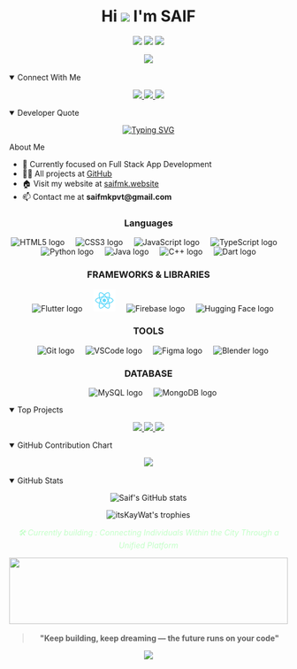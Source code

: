 <h1 align="center">Hi <img src="https://user-images.githubusercontent.com/44104676/173990923-48b66056-0bff-472a-b5bf-faab4146e950.gif" height="40"> I'm SAIF</h1>

<p align="center">
    <img src="https://img.shields.io/badge/Focus-App%20Development-00719D?style=flat" />
    <img src="https://img.shields.io/badge/Focus-Backend%20Development-C2FFC7?style=flat" />
    <img src="https://img.shields.io/badge/Focus-AI/ML-CB9DF0?style=flat" />
</p>

<p align="center">
    <img src="https://komarev.com/ghpvc/?username=Saifmk10&label=Profile%20Views&color=000000&style=flat&labelColor=C2FFC7" />
</p>

<details open>
<summary>Connect With Me</summary>
<p align="center">
    <a href="https://www.instagram.com/saifmk10/">
        <img src="https://img.shields.io/badge/Instagram-E4405F?style=for-the-badge&logo=Instagram&logoColor=white" />
    </a>
    <a href="https://saifmk.website/">
        <img src="https://img.shields.io/badge/Website-000000?style=for-the-badge&logo=Google-Chrome&logoColor=white" />
    </a>
    <a href="https://www.linkedin.com/in/saif-mohamed-9ab7302b0/">
        <img src="https://img.shields.io/badge/LinkedIn-0A66C2?style=for-the-badge&logo=LinkedIn&logoColor=white" />
    </a>
</p>
</details>

<details open>
<summary>Developer Quote</summary>
<p align="center">
    <a href="https://git.io/typing-svg"><img src="https://readme-typing-svg.demolab.com?font=Fira+Code&pause=1000&color=1AF737&vCenter=true&random=true&width=1000&lines=%22Talk+is+cheap.+Show+me+the+code.%22+%E2%80%93+Linus+Torvalds;%22First%2C+solve+the+problem.+Then%2C+write+the+code.%22+%E2%80%93+John+Johnson;%22Make+it+work%2C+make+it+right%2C+make+it+fast.%22+%E2%80%93+Kent+Beck" alt="Typing SVG" /></a>
</p>
</details>




<summary>About Me</summary>
<ul>
<!-- <li>🔭 Founder of Nanna Bengaluru</li> -->
<li>🌱 Currently focused on Full Stack App Development</li>
<li>👨‍💻 All projects at <a href="https://github.com/Saifmk10">GitHub</a></li>
<li>🏠 Visit my website at <a href="https://saifmk.website/">saifmk.website</a></li>
<li>📫 Contact me at <strong>saifmkpvt@gmail.com</strong></li>
</ul>
</details>


<h3 align="center">Languages</h3>
<p align="center">
<!-- Languages -->
<img src="https://cdn.jsdelivr.net/gh/devicons/devicon/icons/html5/html5-original.svg" height="40" alt="HTML5 logo" />
<img width="12" />
<img src="https://cdn.jsdelivr.net/gh/devicons/devicon/icons/css3/css3-original.svg" height="40" alt="CSS3 logo" />
<img width="12" />
<img src="https://cdn.jsdelivr.net/gh/devicons/devicon/icons/javascript/javascript-original.svg" height="40" alt="JavaScript logo" />
<img width="12" />
<img src="https://cdn.jsdelivr.net/gh/devicons/devicon/icons/typescript/typescript-original.svg" height="40" alt="TypeScript logo" />
<img width="12" />
<img src="https://cdn.jsdelivr.net/gh/devicons/devicon/icons/python/python-original.svg" height="40" alt="Python logo" />
<img width="12" />
<img src="https://cdn.jsdelivr.net/gh/devicons/devicon/icons/java/java-original.svg" height="40" alt="Java logo" />
<img width="12" />
<img src="https://cdn.jsdelivr.net/gh/devicons/devicon/icons/cplusplus/cplusplus-original.svg" height="40" alt="C++ logo" />
<img width="12" />
<img src="https://cdn.jsdelivr.net/gh/devicons/devicon/icons/dart/dart-original.svg" height="40" alt="Dart logo" />

<!-- Frameworks & Libraries -->

<h3 align="center">FRAMEWORKS & LIBRARIES</h3>
<p align="center">
<img width="12" />
<img src="https://cdn.jsdelivr.net/gh/devicons/devicon/icons/flutter/flutter-original.svg" height="40" alt="Flutter logo" />
<img width="12" />
<img src="https://raw.githubusercontent.com/github/explore/main/topics/react-native/react-native.png" height="40" alt="React Native logo" />
<img width="12" />
<img src="https://cdn.jsdelivr.net/gh/devicons/devicon/icons/firebase/firebase-plain.svg" height="40" alt="Firebase logo" />
<img width="12" />
<img src="https://huggingface.co/front/assets/huggingface_logo-noborder.svg" height="40" alt="Hugging Face logo" />

<!-- Tools -->
<h3 align="center">TOOLS</h3>
<p align="center">
<img width="12" />
<img src="https://cdn.jsdelivr.net/gh/devicons/devicon/icons/git/git-original.svg" height="40" alt="Git logo" />
<img width="12" />
<img src="https://cdn.jsdelivr.net/gh/devicons/devicon/icons/vscode/vscode-original.svg" height="40" alt="VSCode logo" />
<img width="12" />
<img src="https://cdn.jsdelivr.net/gh/devicons/devicon/icons/figma/figma-original.svg" height="40" alt="Figma logo" />
<img width="12" />
<img src="https://cdn.jsdelivr.net/gh/devicons/devicon/icons/blender/blender-original.svg" height="40" alt="Blender logo" />

<!-- Databases -->
<h3 align="center">DATABASE</h3>
<p align="center">
<img width="12" />
<img src="https://cdn.jsdelivr.net/gh/devicons/devicon/icons/mysql/mysql-original.svg" height="40" alt="MySQL logo" />
<img width="12" />
<img src="https://cdn.jsdelivr.net/gh/devicons/devicon/icons/mongodb/mongodb-original.svg" height="40" alt="MongoDB logo" />


</p>

<!-- <h3 align="center">Tools & Editors</h3> -->

</details>

<details open>
<summary>Top Projects</summary>
<p align="center">
    <a href="https://github.com/Saifmk10/weather---by-digitalLog">
        <img src="https://github-readme-stats.vercel.app/api/pin/?username=Saifmk10&repo=weather---by-digitalLog&theme=dark&title_color=C2FFC7&icon_color=CB9DF0&text_color=ffffff&bg_color=000000" />
    </a>
    <a href="https://github.com/Saifmk10/saif-s-portfolio">
        <img src="https://github-readme-stats.vercel.app/api/pin/?username=Saifmk10&repo=saif-s-portfolio&theme=dark&title_color=C2FFC7&icon_color=CB9DF0&text_color=ffffff&bg_color=000000" />
    </a>
    <a href="https://github.com/Saifmk10/investo">
        <img src="https://github-readme-stats.vercel.app/api/pin/?username=Saifmk10&repo=investo&theme=dark&title_color=C2FFC7&icon_color=CB9DF0&text_color=ffffff&bg_color=000000" />
    </a>
</p>
</details>

<details open>
<summary>GitHub Contribution Chart</summary>
<p align="center">
    <img src="https://github-readme-activity-graph.vercel.app/graph?username=Saifmk10&theme=github-compact&area=true&hide_border=true&custom_title=Contribution%20Graph&bg_color=000000&color=C2FFC7&line=CB9DF0&point=C2FFC7&area_color=CB9DF0" />
</p>
</details>

<details open>
<summary>GitHub Stats</summary>
<p align="center">
    <img src="https://github-readme-stats-git-masterrstaa-rickstaa.vercel.app/api?username=Saifmk10&show_icons=true&theme=dark&title_color=C2FFC7&icon_color=CB9DF0&text_color=ffffff&bg_color=000000" alt="Saif's GitHub stats" />
</p>


<p align="center">
    <img src="https://github-profile-trophy.vercel.app/?username=Saifmk10&theme=dark&column=-1&title_color=C2FFC7&icon_color=CB9DF0&text_color=ffffff&bg_color=000000" alt="itsKayWat's trophies"/>
</p>
</details>


<p align="center" style="font-style: italic; color: #C2FFC7;">
    🛠️ Currently building : Connecting Individuals Within the City Through a Unified Platform
</p>

<div align="center">
<a href="#">
    <img height="120" alt="" width="100%" src="https://capsule-render.vercel.app/api?type=waving&color=C2FFC7&height=120&section=header&text=Thanks%20for%20visiting!&fontSize=30&fontColor=000000&animation=twinkling"/>
</a>
<br>

<blockquote>
<p><strong>"Keep building, keep dreaming — the future runs on your code"</strong></p>
</blockquote>
<p align="center">
    <img src="https://capsule-render.vercel.app/api?type=waving&color=gradient&customColorList=2,12,18,20,26&height=60&section=footer"/>
</p>
</div>
